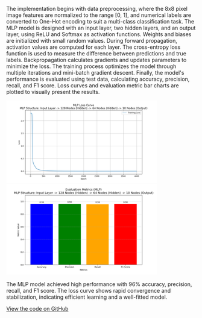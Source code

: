 The implementation begins with data preprocessing, where the 8x8 pixel image features are normalized to the range [0, 1], and numerical labels are converted to One-Hot encoding to suit a multi-class classification task. The MLP model is designed with an input layer, two hidden layers, and an output layer, using ReLU and Softmax as activation functions. Weights and biases are initialized with small random values. During forward propagation, activation values are computed for each layer. The cross-entropy loss function is used to measure the difference between predictions and true labels. Backpropagation calculates gradients and updates parameters to minimize the loss. The training process optimizes the model through multiple iterations and mini-batch gradient descent. Finally, the model's performance is evaluated using test data, calculating accuracy, precision, recall, and F1 score. Loss curves and evaluation metric bar charts are plotted to visually present the results.

<img src="./hw8 loss.png" alt="Description of image" width="400"/>

<img src="./hw8 evaluation.png" alt="Description of image" width="400"/>

The MLP model achieved high performance with 96% accuracy, precision, recall, and F1 score. The loss curve shows rapid convergence and stabilization, indicating efficient learning and a well-fitted model.

[View the code on GitHub](https://github.com/POLARbearwow/AI-and-Machine-Learning-Fall-2024/tree/main/hw8)
